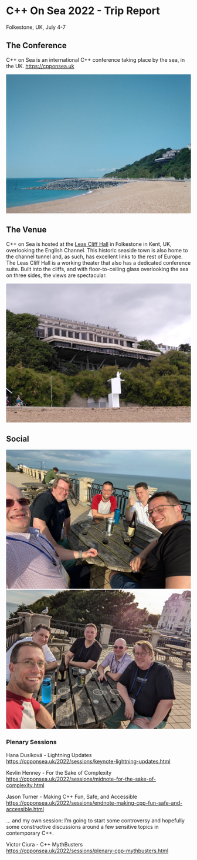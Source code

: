 # C++ On Sea 2022 - Trip Report
Folkestone, UK, July 4-7  

## The Conference

C++ on Sea is an international C++ conference taking place by the sea, in the UK. 
https://cpponsea.uk

![](img/Folkestone.jpeg)  

## The Venue

C++ on Sea is hosted at the [Leas Cliff Hall](http://leascliffhall.co.uk) in Folkestone in Kent, UK, overlooking the English Channel. This historic seaside town is also home to the channel tunnel and, as such, has excellent links to the rest of Europe. 
The Leas Cliff Hall is a working theater that also has a dedicated conference suite. Built into the cliffs, and with floor-to-ceiling glass overlooking the sea on three sides, the views are spectacular. 

![](img/venue.jpeg)  

## Social

![](img/buds1.jpeg)  
![](img/buds2.jpeg)  

### Plenary Sessions

Hana Dusíková - Lightning Updates
https://cpponsea.uk/2022/sessions/keynote-lightning-updates.html

Kevlin Henney - For the Sake of Complexity
https://cpponsea.uk/2022/sessions/midnote-for-the-sake-of-complexity.html

Jason Turner - Making C++ Fun, Safe, and Accessible
https://cpponsea.uk/2022/sessions/endnote-making-cpp-fun-safe-and-accessible.html

... and my own session: 
I’m going to start some controversy and hopefully some constructive discussions around a few sensitive topics in contemporary C++.

Victor Ciura - C++ MythBusters
https://cpponsea.uk/2022/sessions/plenary-cpp-mythbusters.html
